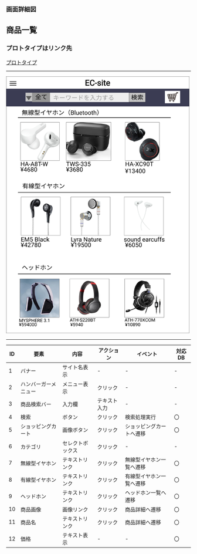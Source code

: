 ### 画面詳細図
## 商品一覧
### プロトタイプはリンク先
[プロトタイプ](https://www.figma.com/file/67Ka4HSngBCQciwmHrwcTe/original?node-id=16%3A34)
*****
<img src="./img/商品一覧.png" width="500" height="700">

*****
| ID | 要素 | 内容 | アクション | イベント | 対応DB |
|----|-----|------|-----------|----------|-------|
|1   |バナー|サイト名表示|-|-|-|
|2   |ハンバーガーメニュー|メニュー表示|クリック|-|- |
|3   |商品検索バー|入力欄|テキスト入力|-   |-       |
|4   |検索|ボタン|クリック|検索処理実行|〇|
|5   |ショッピングカート|画像ボタン|クリック|ショッピングカートへ遷移|〇|
|6   |カテゴリ|セレクトボックス|クリック|- |-       |
|7   |無線型イヤホン|テキストリンク|クリック|無線型イヤホン一覧へ遷移|〇|
|8   |有線型イヤホン|テキストリンク|クリック|有線型イヤホン一覧へ遷移|〇|
|9   |ヘッドホン|テキストリンク|クリック|ヘッドホン一覧へ遷移|〇|
|10  |商品画像|画像リンク|クリック|商品詳細へ遷移|〇 |
|11  |商品名|テキストリンク|クリック|商品詳細へ遷移|〇|
|12  |価格|テキスト表示|-|-|〇|

